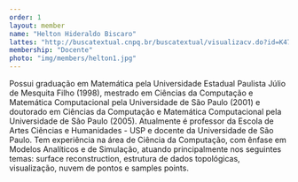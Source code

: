 ```yaml
---
order: 1
layout: member
name: "Helton Hideraldo Biscaro"
lattes: "http://buscatextual.cnpq.br/buscatextual/visualizacv.do?id=K4703255H6"
membership: "Docente"
photo: "img/members/helton1.jpg"
---
```


Possui graduação em Matemática pela Universidade Estadual Paulista Júlio de Mesquita Filho (1998), mestrado em Ciências da Computação e Matemática Computacional pela Universidade de São Paulo (2001) e doutorado em Ciências da Computação e Matemática Computacional pela Universidade de São Paulo (2005). Atualmente é professor da Escola de Artes Ciências e Humanidades - USP e docente da Universidade de São Paulo. Tem experiência na área de Ciência da Computação, com ênfase em Modelos Analíticos e de Simulação, atuando principalmente nos seguintes temas: surface reconstruction, estrutura de dados topológicas, visualização, nuvem de pontos e samples points.
